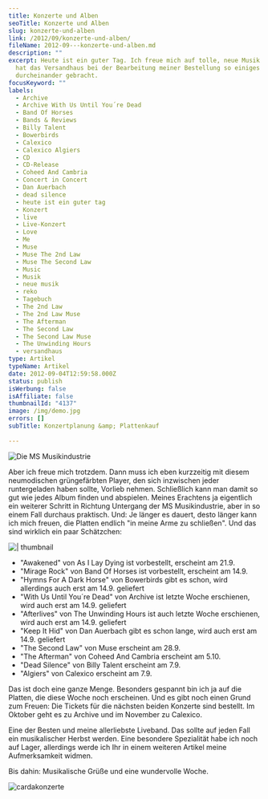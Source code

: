 ```yaml
---
title: Konzerte und Alben
seoTitle: Konzerte und Alben
slug: konzerte-und-alben
link: /2012/09/konzerte-und-alben/
fileName: 2012-09---konzerte-und-alben.md
description: ""
excerpt: Heute ist ein guter Tag. Ich freue mich auf tolle, neue Musik. Leider
  hat das Versandhaus bei der Bearbeitung meiner Bestellung so einiges
  durcheinander gebracht.
focusKeyword: ""
labels:
  - Archive
  - Archive With Us Until You´re Dead
  - Band Of Horses
  - Bands & Reviews
  - Billy Talent
  - Bowerbirds
  - Calexico
  - Calexico Algiers
  - CD
  - CD-Release
  - Coheed And Cambria
  - Concert in Concert
  - Dan Auerbach
  - dead silence
  - heute ist ein guter tag
  - Konzert
  - live
  - Live-Konzert
  - Love
  - Me
  - Muse
  - Muse The 2nd Law
  - Muse The Second Law
  - Music
  - Musik
  - neue musik
  - reko
  - Tagebuch
  - The 2nd Law
  - The 2nd Law Muse
  - The Afterman
  - The Second Law
  - The Second Law Muse
  - The Unwinding Hours
  - versandhaus
type: Artikel
typeName: Artikel
date: 2012-09-04T12:59:58.000Z
status: publish
isWerbung: false
isAffiliate: false
thumbnailId: "4137"
image: /img/demo.jpg
errors: []
subTitle: Konzertplanung &amp; Plattenkauf
  
---
```


![Die MS Musikindustrie](http://cardamonchai.com/wp-content/uploads/2012/09/c01007fcf69211e1ab6722000a1d0369_7.jpg "Die MS Musikindustrie")

Aber ich freue mich trotzdem. Dann muss ich eben kurzzeitig mit diesem
neumodischen grüngefärbten Player, den sich inzwischen jeder runtergeladen haben
sollte, Vorlieb nehmen. Schließlich kann man damit so gut wie jedes Album finden
und abspielen. Meines Erachtens ja eigentlich ein weiterer Schritt in Richtung
Untergang der MS Musikindustrie, aber in so einem Fall durchaus praktisch. Und:
Je länger es dauert, desto länger kann ich mich freuen, die Platten endlich "in
meine Arme zu schließen". Und das sind wirklich ein paar Schätzchen:

![ | thumbnail](http://cardamonchai.com/wp-content/uploads/2012/09/p7090053-150x150.jpg "Calexico live @ Muffathalle München Anne Reko 7/2009")

- "Awakened" von As I Lay Dying ist vorbestellt, erscheint am 21.9.
- "Mirage Rock" von Band Of Horses ist vorbestellt, erscheint am 14.9.
- "Hymns For A Dark Horse" von Bowerbirds gibt es schon, wird allerdings auch
  erst am 14.9. geliefert
- "With Us Until You´re Dead" von Archive ist letzte Woche erschienen, wird auch
  erst am 14.9. geliefert
- "Afterlives" von The Unwinding Hours ist auch letzte Woche erschienen, wird
  auch erst am 14.9. geliefert
- "Keep It Hid" von Dan Auerbach gibt es schon lange, wird auch erst am 14.9.
  geliefert
- "The Second Law" von Muse erscheint am 28.9.
- "The Afterman" von Coheed And Cambria erscheint am 5.10.
- "Dead Silence" von Billy Talent erscheint am 7.9.
- "Algiers" von Calexico erscheint am 7.9.

Das ist doch eine ganze Menge. Besonders gespannt bin ich ja auf die Platten,
die diese Woche noch erscheinen. Und es gibt noch einen Grund zum Freuen: Die
Tickets für die nächsten beiden Konzerte sind bestellt. Im Oktober geht es zu
Archive und im November zu Calexico.

Eine der Besten und meine allerliebste Liveband. Das sollte auf jeden Fall ein
musikalischer Herbst werden. Eine besondere Spezialität habe ich noch auf Lager,
allerdings werde ich Ihr in einem weiteren Artikel meine Aufmerksamkeit widmen.

Bis dahin: Musikalische Grüße und eine wundervolle Woche.

![](http://cardamonchai.files.wordpress.com/2012/09/unbenannt-2.png "cardakonzerte")

  